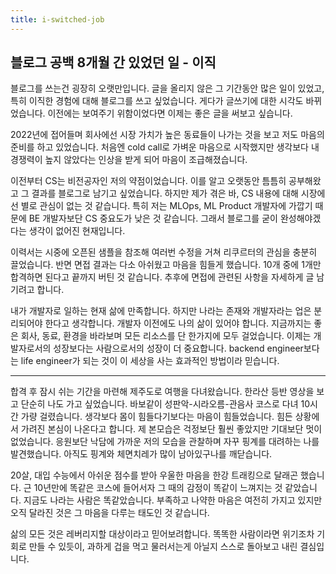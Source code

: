 ```yaml
---
title: i-switched-job
---
```

## 블로그 공백 8개월 간 있었던 일 - 이직

블로그를 쓰는건 굉장히 오랫만입니다.
글을 올리지 않은 그 기간동안 많은 일이 있었고, 특히 이직한 경험에 대해 블로그를 쓰고 싶었습니다.
게다가 글쓰기에 대한 시각도 바뀌었습니다. 이전에는 보여주기 위함이었다면 이제는 좋은 글을 써보고 싶습니다.

2022년에 접어들며 회사에선 시장 가치가 높은 동료들이 나가는 것을 보고 저도 마음의 준비를 하고 있었습니다.
처음엔 cold call로 가벼운 마음으로 시작했지만 생각보다 내 경쟁력이 높지 않았다는 인상을 받게 되어 마음이 조급해졌습니다.

이전부터 CS는 비전공자인 저의 약점이었습니다. 이를 알고 오랫동안 틈틈히 공부해왔고 그 결과를 블로그로 남기고 싶었습니다.
하지만 제가 겪은 바, CS 내용에 대해 시장에선 별로 관심이 없는 것 같습니다. 
특히 저는 MLOps, ML Product 개발자에 가깝기 때문에 BE 개발자보단 CS 중요도가 낮은 것 같습니다.
그래서 블로그를 굳이 완성해야겠다는 생각이 없어진 현재입니다.

이력서는 시중에 오픈된 샘플을 참조해 여러번 수정을 거쳐 리쿠르터의 관심을 충분히 끌었습니다.
반면 면접 결과는 다소 아쉬웠고 마음을 힘들게 했습니다. 10개 중에 1개만 합격하면 된다고 끝까지 버틴 것 같습니다.
추후에 면접에 관련된 사항을 자세하게 글 남기려고 합니다.

내가 개발자로 일하는 현재 삶에 만족합니다. 하지만 나라는 존재와 개발자라는 업은 분리되어야 한다고 생각합니다.
개발자 이전에도 나의 삶이 있어야 합니다. 지금까지는 좋은 회사, 동료, 환경을 바라보며 모든 리소스를 단 한가지에 모두 걸었습니다.
이제는 개발자로서의 성장보다는 사람으로서의 성장이 더 중요합니다. 
backend engineer보다는 life engineer가 되는 것이 이 세상을 사는 효과적인 방법이라 믿습니다.

---

합격 후 잠시 쉬는 기간을 마련해 제주도로 여행을 다녀왔습니다. 한라산 등반 영상을 보고 단순히 나도 가고 싶었습니다.
바보같이 성판악-시라오름-관음사 코스로 다녀 10시간 가량 걸렸습니다. 생각보다 몸이 힘들다기보다는 마음이 힘들었습니다.
힘든 상황에서 가려진 본심이 나온다고 합니다. 제 본모습은 걱정보단 훨씬 좋았지만 기대보단 멋이 없었습니다.
응원보단 낙담에 가까운 저의 모습을 관찰하며 자꾸 핑계를 대려하는 나를 발견했습니다.
아직도 핑계와 체면치레가 많이 남아있구나를 깨닫습니다.

20살, 대입 수능에서 아쉬운 점수를 받아 우울한 마음을 한강 트래킹으로 달래곤 했습니다.
근 10년만에 똑같은 코스에 들어서자 그 때의 감정이 똑같이 느껴지는 것 같았습니다.
지금도 나라는 사람은 똑같았습니다. 부족하고 나약한 마음은 여전히 가지고 있지만 오직 달라진 것은 그 마음을 다루는 태도인 것 같습니다.

삶의 모든 것은 레버리지할 대상이라고 믿어보려합니다. 똑똑한 사람이라면 위기조차 기회로 만들 수 있듯이, 
과하게 겁을 먹고 물러서는게 아닐지 스스로 돌아보고 내린 결심입니다.